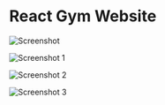 # React Gym Website

![Screenshot ](https://user-images.githubusercontent.com/68656122/129301808-c200c97a-7f7f-443c-8f72-7998eedfd3eb.png)

![Screenshot 1](https://user-images.githubusercontent.com/68656122/129301860-a3039671-65f0-4ddb-80c0-17526fffd373.png)

![Screenshot 2](https://user-images.githubusercontent.com/68656122/129432616-caf51240-31b8-45d8-90df-2e305e4e160e.png)

![Screenshot 3](https://user-images.githubusercontent.com/68656122/129432627-e8d45ad7-4b91-4346-97ae-9f468501d2f0.png)



